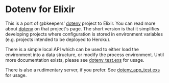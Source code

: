 # Dotenv for Elixir

This is a port of @bkeepers' [dotenv](https://github.com/bkeepers/dotenv) project to Elixir. You can read more about [dotenv](https://github.com/bkeepers/dotenv) on that project's page. The short version is that it simplifies developing projects where configuration is stored in environment variables (e.g. projects intended to be deployed to Heroku).

There is a simple local API which can be used to either load the environment into a data structure, or modify the process environment. Until more documentation exists, please see [dotenv_test.exs](https://github.com/avdi/dotenv_elixir/blob/master/test/dotenv_test.exs) for usage.

There is also a rudimentary server, if you prefer. See [dotenv_app_test.exs](https://github.com/avdi/dotenv_elixir/blob/master/test/dotenv_app_test.exs) for usage.
